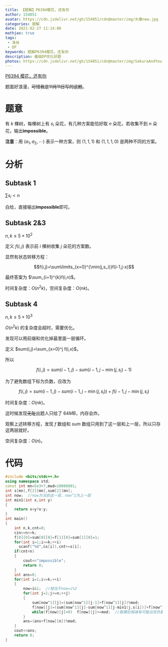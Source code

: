 ```yaml
---
title: 【题解】P6394樱花，还有你
author: 154051
avatar: https://cdn.jsdelivr.net/gh/154051/cdn@master/img/头像new.jpg
categories: 题解
date: 2021-02-27 11:14:00
mathjax: true
tags: 
 - 洛谷
 - DP
keywords: 题解P6394樱花，还有你
description: 基础DP优化好题
photos: https://cdn.jsdelivr.net/gh/154051/cdn@master/img/SakuraAndYou.jpg
---
```

[P6394 樱花，还有你](https://www.luogu.com.cn/problem/P6394)

题面好浪漫，~~可惜我是11月11日写的这题~~。

# 题意

有 $k$ 棵树，每棵树上有 $s_i$ 朵花，有几种方案能恰好取 $n$ 朵花，若收集不到 $n$ 朵花，输出**impossible**。

**注意**：用 $(a_1,a_2,⋯)$ 表示一种方案，则 $(1,1,1)$ 和 $(1,1,1,0)$ 是两种不同的方案。

# 分析
## Subtask 1

$\sum s_i<n$

白给，直接输出**impossible**即可。

## Subtask 2&3

$n,k \le 5\times10^2$

定义 $f(i,j)$ 表示前 $i$ 棵树收集 $j$ 朵花的方案数。

显然有状态转移方程：

$$f(i,j)=\sum\limits_{x=0}^{\min(j,s_i)}f(i-1,j-x)$$

最终答案为 $\sum_{i=1}^{k}f(i,n)$。

时间复杂度：$O(n^2k)$，空间复杂度：$O(nk)$。

## Subtask 4

$n,k \le 5\times10^3$

$O(n^2k)$ 的复杂度会超时，需要优化。

发现可以用前缀和优化掉最里面一层循环。

定义 $sum(i,j)=\sum_{x=0}^j f(i,x)$。

所以

$$f(i,j)=sum(i-1,j)-sum(i-1,j-\min(j,s_i)-1)$$

为了避免数组下标为负数，应改为

$$f(i,j)=sum(i-1,j)-sum(i-1,j-\min(j,s_i))+f(i-1,j-\min(j,s_i)$$

时间复杂度：$O(nk)$。

这时候发现~~无耻~~出题人只给了 $64MB$，内存会炸。

观察上述转移方程，发现 $f$ 数组和 $sum$ 数组只用到了这一层和上一层，所以只存这两层就好。

空间复杂度：$O(n)$。

# 代码

```cpp
#include <bits/stdc++.h>
using namespace std;
const int mn=5e3+7,mod=10086001;
int s[mn],f[2][mn],sum[2][mn];
int now;  //now为当前这一层，now^1为上一层 
int min1(int x,int y)
{
	return x<y?x:y;
}
int main()
{
	int n,k,cnt=0;
	cin>>n>>k;
	f[0][0]=sum[0][0]=f[1][0]=sum[1][0]=1;
	for(int i=1;i<=k;++i)
	  scanf("%d",&s[i]),cnt+=s[i];
	if(cnt<n)
	{
		cout<<"impossible";
		return 0;
	}
	int ans=0;
	for(int i=1;i<=k;++i)
	{
		now=i&1;  //相当于now=i%2 
		for(int j=1;j<=n;++j)
		{
			sum[now^1][j]=(sum[now^1][j-1]+f[now^1][j])%mod;
			f[now][j]=(sum[now^1][j]-sum[now^1][j-min1(j,s[i])]+f[now^1][j-min1(j,s[i])])%mod;
			while(f[now][j]<0)  f[now][j]+=mod;  //取模后相减有可能出现负数 
		}
		ans=(ans+f[now][n])%mod;
	}
	cout<<ans;
	return 0;
}
```
